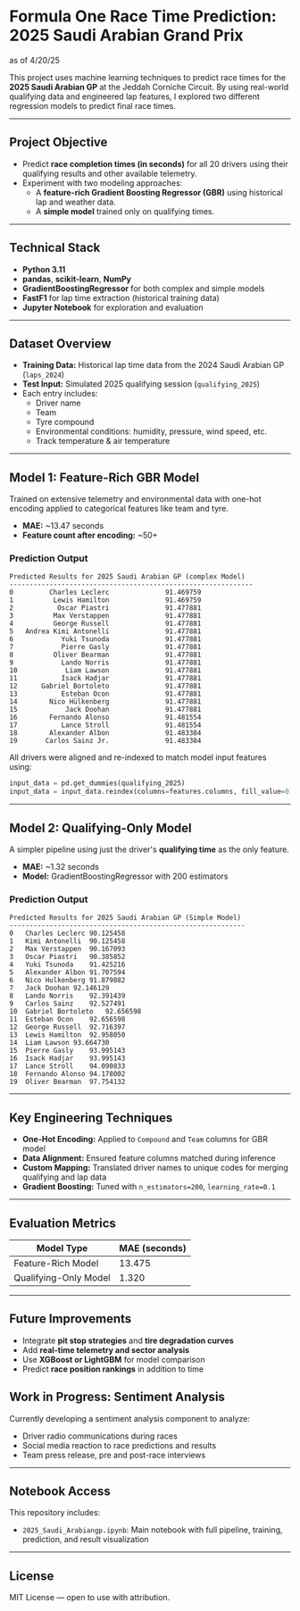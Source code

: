 # Formula One Race Time Prediction: 2025 Saudi Arabian Grand Prix

as of 4/20/25

This project uses machine learning techniques to predict race times for the **2025 Saudi Arabian GP** at the Jeddah Corniche Circuit. By using real-world qualifying data and engineered lap features, I explored two different regression models to predict final race times.

---

## Project Objective

- Predict **race completion times (in seconds)** for all 20 drivers using their qualifying results and other available telemetry.
- Experiment with two modeling approaches:  
  - A **feature-rich Gradient Boosting Regressor (GBR)** using historical lap and weather data.
  - A **simple model** trained only on qualifying times.

---

## Technical Stack

- **Python 3.11**
- **pandas**, **scikit-learn**, **NumPy**
- **GradientBoostingRegressor** for both complex and simple models
- **FastF1** for lap time extraction (historical training data)
- **Jupyter Notebook** for exploration and evaluation

---

## Dataset Overview

- **Training Data:** Historical lap time data from the 2024 Saudi Arabian GP (`laps_2024`)
- **Test Input:** Simulated 2025 qualifying session (`qualifying_2025`)
- Each entry includes:
  - Driver name
  - Team
  - Tyre compound
  - Environmental conditions: humidity, pressure, wind speed, etc.
  - Track temperature & air temperature

---

## Model 1: Feature-Rich GBR Model

Trained on extensive telemetry and environmental data with one-hot encoding applied to categorical features like team and tyre.

- **MAE:** ~13.47 seconds
- **Feature count after encoding:** ~50+

### Prediction Output

```
Predicted Results for 2025 Saudi Arabian GP (complex Model)
-------------------------------------------------------------
0         Charles Leclerc              91.469759
1          Lewis Hamilton              91.469759
2           Oscar Piastri              91.477881
3          Max Verstappen              91.477881
4          George Russell              91.477881
5   Andrea Kimi Antonelli              91.477881
6            Yuki Tsunoda              91.477881
7            Pierre Gasly              91.477881
8          Oliver Bearman              91.477881
9            Lando Norris              91.477881
10            Liam Lawson              91.477881
11           Isack Hadjar              91.477881
12      Gabriel Bortoleto              91.477881
13           Esteban Ocon              91.477881
14        Nico Hülkenberg              91.477881
15            Jack Doohan              91.477881
16        Fernando Alonso              91.481554
17           Lance Stroll              91.481554
18        Alexander Albon              91.483384
19       Carlos Sainz Jr.              91.483384
```

All drivers were aligned and re-indexed to match model input features using:
```python
input_data = pd.get_dummies(qualifying_2025)
input_data = input_data.reindex(columns=features.columns, fill_value=0)
```

---

## Model 2: Qualifying-Only Model

A simpler pipeline using just the driver's **qualifying time** as the only feature.

- **MAE:** ~1.32 seconds
- **Model:** GradientBoostingRegressor with 200 estimators

### Prediction Output

```
Predicted Results for 2025 Saudi Arabian GP (Simple Model)
-----------------------------------------------------------
0	Charles Leclerc	90.125458
1	Kimi Antonelli	90.125458
2	Max Verstappen	90.167093
3	Oscar Piastri	90.385852
4	Yuki Tsunoda	91.425216
5	Alexander Albon	91.707594
6	Nico Hulkenberg	91.879882
7	Jack Doohan	92.146129
8	Lando Norris	92.391439
9	Carlos Sainz	92.527491
10	Gabriel Bortoleto	92.656598
11	Esteban Ocon	92.656598
12	George Russell	92.716397
13	Lewis Hamilton	92.958050
14	Liam Lawson	93.664730
15	Pierre Gasly	93.995143
16	Isack Hadjar	93.995143
17	Lance Stroll	94.090833
18	Fernando Alonso	94.178002
19	Oliver Bearman	97.754132
```

---

## Key Engineering Techniques

- **One-Hot Encoding:** Applied to `Compound` and `Team` columns for GBR model
- **Data Alignment:** Ensured feature columns matched during inference
- **Custom Mapping:** Translated driver names to unique codes for merging qualifying and lap data
- **Gradient Boosting:** Tuned with `n_estimators=200`, `learning_rate=0.1`

---

## Evaluation Metrics

| Model Type            | MAE (seconds) |
|-----------------------|---------------|
| Feature-Rich Model    | 13.475        |
| Qualifying-Only Model | 1.320         |

---

## Future Improvements

- Integrate **pit stop strategies** and **tire degradation curves**
- Add **real-time telemetry and sector analysis**
- Use **XGBoost or LightGBM** for model comparison
- Predict **race position rankings** in addition to time

## Work in Progress: Sentiment Analysis

Currently developing a sentiment analysis component to analyze:
- Driver radio communications during races
- Social media reaction to race predictions and results
- Team press release, pre and post-race interviews


---

## Notebook Access

This repository includes:
- `2025_Saudi_Arabiangp.ipynb`: Main notebook with full pipeline, training, prediction, and result visualization

---

## License

MIT License — open to use with attribution.
